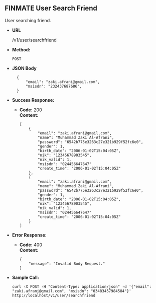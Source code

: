 **FINMATE User Search Friend**
----
  User searching friend.

* **URL**

  /v1/user/searchfriend

* **Method:**

  `POST`

* **JSON Body**

        {
            "email": "zaki.afrani@gmail.com",
            "msisdn": "232437687686",
        }

* **Success Response:**

  * **Code:** 200 <br />
    **Content:**

        [
            {
                "email": "zaki.afrani@gmail.com",
                "name": "Muhammad Zaki Al-Afrani",
                "password": "6542b775e3263c27e321b929f52fc6e0",
                "gender": 1,
                "birth_date": "2006-01-02T15:04:05Z",
                "nik": "12345678903545",
                "nik_valid": 1,
                "msisdn": "024456647647"
                "create_time": "2006-01-02T15:04:05Z"
            },
            {
                "email": "zaki.afrani@gmail.com",
                "name": "Muhammad Zaki Al-Afrani",
                "password": "6542b775e3263c27e321b929f52fc6e0",
                "gender": 1,
                "birth_date": "2006-01-02T15:04:05Z",
                "nik": "12345678903545",
                "nik_valid": 1,
                "msisdn": "024456647647"
                "create_time": "2006-01-02T15:04:05Z"
            }
        ]

* **Error Response:**

  * **Code:** 400 <br />
    **Content:**

        {
            "message": "Invalid Body Request."
        }


* **Sample Call:**

  `curl -X POST -H "Content-Type: application/json" -d '{"email": "zaki.afrani@gmail.com", "msisdn": "03483457984584"}' http://localhost/v1/user/searchfriend`
